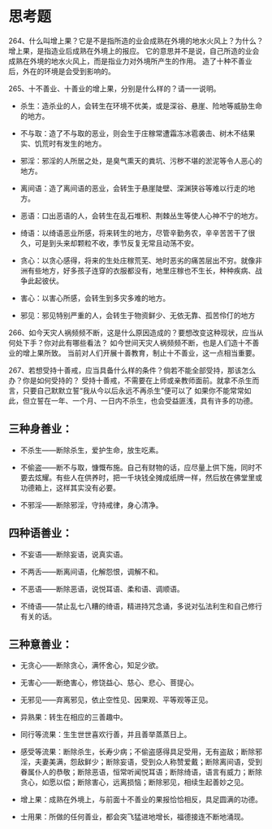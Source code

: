 # 思考题

264、什么叫增上果？它是不是指所造的业会成熟在外境的地水火风上？为什么？
增上果，是指造业后成熟在外境上的报应。
它的意思并不是说，自己所造的业会成熟在外境的地水火风上，而是指业力对外境所产生的作用。
造了十种不善业后，外在的环境是会受到影响的。

265、十不善业、十善业的增上果，分别是什么样的？请一一说明。
- 杀生：造杀业的人，会转生在环境不优美，或是深谷、悬崖、险地等威胁生命的地方。

- 不与取：造了不与取的恶业，则会生于庄稼常遭霜冻冰雹袭击、树木不结果实、饥荒时有发生的地方。
- 邪淫：邪淫的人所居之处，是臭气熏天的粪坑、污秽不堪的淤泥等令人恶心的地方。
- 离间语：造了离间语的恶业，会转生于悬崖陡壁、深渊狭谷等难以行走的地方。
- 恶语：口出恶语的人，会转生在乱石堆积、荆棘丛生等使人心神不宁的地方。
- 绮语：以绮语恶业所感，将来转生的地方，尽管辛勤务农，辛辛苦苦干了很久，可是到头来却颗粒不收，季节反复无常且动荡不安。
- 贪心：以贪心感得，将来的生处庄稼荒芜、地时恶劣的痛苦层出不穷。就像非洲有些地方，好多孩子连穿的衣服都没有，地里庄稼也不生长，种种疾病、战争此起彼伏。
- 害心：以害心所感，会转生到多灾多难的地方。
- 邪见：邪见特别严重的人，会转生于物资鲜少、无依无靠、孤苦伶仃的地方

266、如今天灾人祸频频不断，这是什么原因造成的？要想改变这种现状，应当从何处下手？你对此有哪些看法？
如今世间天灾人祸频频不断，也是人们造十不善业的增上果所致。
当前对人们开展十善教育，制止十不善业，这一点相当重要。

267、若想受持十善戒，应当具备什么样的条件？倘若不能全部受持，那该怎么办？你是如何受持的？
受持十善戒，不需要在上师或亲教师面前。就拿不杀生而言，只要自己默默立誓“我从今以后永远不再杀生”便可以了
如果你不能常常如此，但立誓在一年、一个月、一日内不杀生，也会受益匪浅，具有许多的功德。

## 三种身善业：
- 不杀生——断除杀生，爱护生命，放生吃素。

- 不偷盗——断不与取，慷慨布施。自己有财物的话，应尽量上供下施，同时不要去炫耀。有些人在供养时，把一千块钱全摊成纸牌一样，然后放在佛堂里或功德箱上，这样其实没有必要。

- 不邪淫——断除邪淫，守持戒律，身心清净。

## 四种语善业：

- 不妄语——断除妄语，说真实语。

- 不两舌——断离间语，化解怨恨，调解不和。

- 不恶语——断除恶语，说悦耳语、柔和语、调顺语。

- 不绮语——禁止乱七八糟的绮语，精进持咒念诵，多说对弘法利生和自己修行有关的话。

## 三种意善业：

- 无贪心——断除贪心，满怀舍心，知足少欲。

- 无害心——断绝害心，修饶益心、慈心、悲心、菩提心。

- 无邪见——弃离邪见，依止空性见、因果观、平等观等正见。

- 异熟果：转生在相应的三善趣中。
- 同行等流果：生生世世喜欢行善，并且善举蒸蒸日上。
- 感受等流果：断除杀生，长寿少病；不偷盗感得具足受用，无有盗敌；断除邪淫，夫妻美满，怨敌鲜少；断除妄语，受到众人称赞爱戴；断除离间语，受到眷属仆人的恭敬；断除恶语，恒常听闻悦耳语；断除绮语，语言有威力；断除贪心，如愿以偿；断除害心，远离损恼；断除邪见，相续生起善妙之见。
- 增上果：成熟在外境上，与前面十不善业的果报恰恰相反，具足圆满的功德。
- 士用果：所做的任何善业，都会突飞猛进地增长，福德接连不断地涌现。